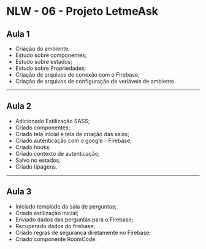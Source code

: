 # NLW - 06 - Projeto LetmeAsk

## Aula 1
- Criação do ambiente.
- Estudo sobre componentes;
- Estudo sobre estados;
- Estudo sobre Propriedades;
- Criação de arquivos de conexão com o Firebase;
- Criação de arquivos de configuração de veriáveis de ambiente.
_____

## Aula 2

- Adicionado Estilização SASS;
- Criado componentes; 
- Criado tela inicial e tela de criação das salas; 
- Criado autenticação com o google - Firebase; 
- Criado hooks; 
- Criado contexto de autenticação; 
- Salvo no estados; 
- Criado tipagens.
_____

## Aula 3

- Iniciado templade da sala de perguntas; 
- Criado estilização inicial; 
- Enviado dados das perguntas para o Firebase; 
- Recuperado dados do firebase; 
- Criado regras de segurança diretamente no Firebase;
- Criado componente RoomCode.
